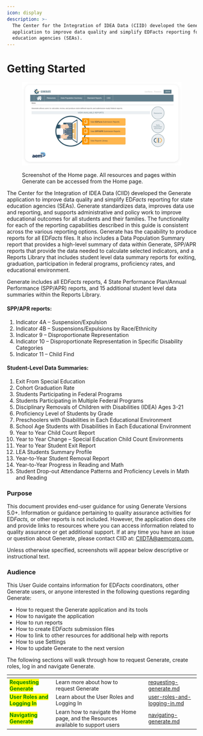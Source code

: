 ```yaml
---
icon: display
description: >-
  The Center for the Integration of IDEA Data (CIID) developed the Generate
  application to improve data quality and simplify EDFacts reporting for state
  education agencies (SEAs).
---
```


# Getting Started

<figure><img src="../../.gitbook/assets/image (50).png" alt=""><figcaption><p>Screenshot of the Home page. All resources and pages within Generate can be accessed from the Home page.</p></figcaption></figure>

The Center for the Integration of IDEA Data (CIID) developed the Generate application to improve data quality and simplify E&#x44;_&#x46;acts_ reporting for state education agencies (SEAs). Generate standardizes data, improves data use and reporting, and supports administrative and policy work to improve educational outcomes for all students and their families. The functionality for each of the reporting capabilities described in this guide is consistent across the various reporting options. Generate has the capability to produce reports for all E&#x44;_&#x46;acts_ files. It also includes a Data Population Summary report that provides a high-level summary of data within Generate, SPP/APR reports that provide the data needed to calculate selected indicators, and a Reports Library that includes student level data summary reports for exiting, graduation, participation in federal programs, proficiency rates, and educational environment.

Generate includes all E&#x44;_&#x46;acts_ reports, 4 State Performance Plan/Annual Performance (SPP/APR) reports, and 15 additional student level data summaries within the Reports Library.

#### SPP/APR reports:

1. Indicator 4A – Suspension/Expulsion
2. Indicator 4B – Suspensions/Expulsions by Race/Ethnicity
3. Indicator 9 – Disproportionate Representation
4. Indicator 10 – Disproportionate Representation in Specific Disability Categories
5. Indicator 11 – Child Find

#### Student-Level Data Summaries:

1. Exit From Special Education
2. Cohort Graduation Rate
3. Students Participating in Federal Programs
4. Students Participating in Multiple Federal Programs
5. Disciplinary Removals of Children with Disabilities (IDEA) Ages 3-21
6. Proficiency Level of Students by Grade
7. Preschoolers with Disabilities in Each Educational Environment
8. School Age Students with Disabilities in Each Educational Environment
9. Year to Year Child Count Report
10. Year to Year Change – Special Education Child Count Environments
11. Year to Year Student Exit Report
12. LEA Students Summary Profile
13. Year-to-Year Student Removal Report
14. Year-to-Year Progress in Reading and Math
15. Student Drop-out Attendance Patterns and Proficiency Levels in Math and Reading

### Purpose <a href="#toc113439029" id="toc113439029"></a>

This document provides end-user guidance for using Generate Versions 5.0+. Information or guidance pertaining to quality assurance activities for E&#x44;_&#x46;acts,_ or other reports is not included. However, the application does cite and provide links to resources where you can access information related to quality assurance or get additional support. If at any time you have an issue or question about Generate, please contact CIID at: [CIIDTA@aemcorp.com.](mailto:CIIDTA@aemcorp.com)

Unless otherwise specified, screenshots will appear below descriptive or instructional text.

### Audience <a href="#toc113439030" id="toc113439030"></a>

This User Guide contains information for E&#x44;_&#x46;acts_ coordinators, other Generate users, or anyone interested in the following questions regarding Generate:

* How to request the Generate application and its tools
* How to navigate the application
* How to run reports
* How to create E&#x44;_&#x46;acts_ submission files
* How to link to other resources for additional help with reports
* How to use Settings
* How to update Generate to the next version

The following sections will walk through how to request Generate, create roles, log in and navigate Generate.

<table data-view="cards"><thead><tr><th></th><th></th><th></th><th data-hidden data-card-target data-type="content-ref"></th></tr></thead><tbody><tr><td><mark style="color:green;"><strong>Requesting Generate</strong></mark></td><td>Learn more about how to request Generate</td><td></td><td><a href="requesting-generate.md">requesting-generate.md</a></td></tr><tr><td><mark style="color:green;"><strong>User Roles and Logging In</strong></mark></td><td>Learn about the User Roles and Logging In</td><td></td><td><a href="user-roles-and-logging-in.md">user-roles-and-logging-in.md</a></td></tr><tr><td><mark style="color:green;"><strong>Navigating Generate</strong></mark></td><td>Learn how to navigate the Home page, and the Resources available to support users</td><td></td><td><a href="navigating-generate.md">navigating-generate.md</a></td></tr></tbody></table>


